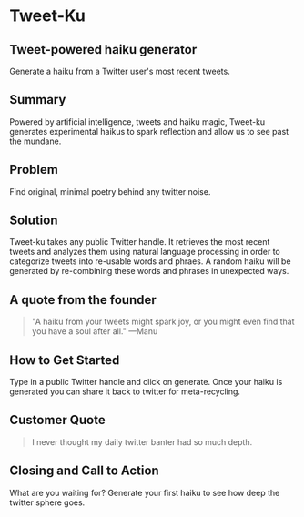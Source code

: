 # Tweet-Ku #

<!--
> This material was originally posted [here](http://www.quora.com/What-is-Amazons-approach-to-product-development-and-product-management). It is reproduced here for posterities sake.

There is an approach called "working backwards" that is widely used at Amazon. They work backwards from the customer, rather than starting with an idea for a product and trying to bolt customers onto it. While working backwards can be applied to any specific product decision, using this approach is especially important when developing new products or features.

For new initiatives a product manager typically starts by writing an internal press release announcing the finished product. The target audience for the press release is the new/updated product's customers, which can be retail customers or internal users of a tool or technology. Internal press releases are centered around the customer problem, how current solutions (internal or external) fail, and how the new product will blow away existing solutions.

If the benefits listed don't sound very interesting or exciting to customers, then perhaps they're not (and shouldn't be built). Instead, the product manager should keep iterating on the press release until they've come up with benefits that actually sound like benefits. Iterating on a press release is a lot less expensive than iterating on the product itself (and quicker!).

If the press release is more than a page and a half, it is probably too long. Keep it simple. 3-4 sentences for most paragraphs. Cut out the fat. Don't make it into a spec. You can accompany the press release with a FAQ that answers all of the other business or execution questions so the press release can stay focused on what the customer gets. My rule of thumb is that if the press release is hard to write, then the product is probably going to suck. Keep working at it until the outline for each paragraph flows.

Oh, and I also like to write press-releases in what I call "Oprah-speak" for mainstream consumer products. Imagine you're sitting on Oprah's couch and have just explained the product to her, and then you listen as she explains it to her audience. That's "Oprah-speak", not "Geek-speak".

Once the project moves into development, the press release can be used as a touchstone; a guiding light. The product team can ask themselves, "Are we building what is in the press release?" If they find they're spending time building things that aren't in the press release (overbuilding), they need to ask themselves why. This keeps product development focused on achieving the customer benefits and not building extraneous stuff that takes longer to build, takes resources to maintain, and doesn't provide real customer benefit (at least not enough to warrant inclusion in the press release).
 -->

## Tweet-powered haiku generator ##
  Generate a haiku from a Twitter user's most recent tweets.

## Summary ##
  Powered by artificial intelligence, tweets and haiku magic, Tweet-ku generates experimental haikus to spark reflection and allow us to see past the mundane.

## Problem ##
  Find original, minimal poetry behind any twitter noise.

## Solution ##
  Tweet-ku takes any public Twitter handle. It retrieves the most recent tweets and analyzes them using natural language processing in order to categorize tweets into re-usable words and phraes. A random haiku will be generated by re-combining these words and phrases in unexpected ways.

## A quote from the founder ##
  > "A haiku from your tweets might spark joy, or you might even find that you have a soul after all."
  > —Manu

## How to Get Started ##
  Type in a public Twitter handle and click on generate. Once your haiku is generated you can share it back to twitter for meta-recycling.

## Customer Quote ##
  > I never thought my daily twitter banter had so much depth.

## Closing and Call to Action ##
  What are you waiting for? Generate your first haiku to see how deep the twitter sphere goes.

